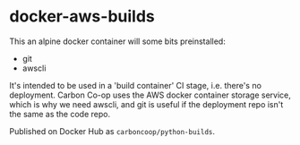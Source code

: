 # docker-aws-builds

This an alpine docker container will some bits preinstalled:
* git
* awscli

It's intended to be used in a 'build container' CI stage, i.e. there's no deployment.  Carbon Co-op uses the AWS docker container storage service, which is why we need awscli, and git is useful if the deployment repo isn't the same as the code repo.

Published on Docker Hub as `carboncoop/python-builds`.
